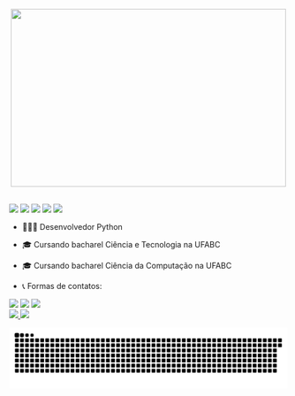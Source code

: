 <p align="center">
<a href="https://gifs.alphacoders.com/gifs/view/209661" ><img align="center" src="https://user-images.githubusercontent.com/51161189/131756900-0d92a946-3e06-4eb1-94a9-72845af74120.gif" width=498px height=322px></a>



</div>
<div style="display: inline_block"><br>
  <img src="https://img.shields.io/badge/MySQL-00000F?style=for-the-badge&logo=mysql&logoColor=white">
  <img src="https://img.shields.io/badge/GitHub-100000?style=for-the-badge&logo=github&logoColor=white">
  <img src="https://img.shields.io/badge/HTML5-E34F26?style=for-the-badge&logo=html5&logoColor=white">
  <img src="https://img.shields.io/badge/CSS3-1572B6?style=for-the-badge&logo=css3&logoColor=white">
  <img src="https://img.shields.io/badge/JavaScript-F7DF1E?style=for-the-badge&logo=javascript&logoColor=black">
</div>
  
  
  
- 👩🏻‍💻 Desenvolvedor Python
- 🎓 Cursando bacharel Ciência e Tecnologia na UFABC
- 🎓 Cursando bacharel Ciência da Computação na UFABC
  
- 📞 Formas de contatos:
  
<div> 
  <a href = "mailto:pedrovmjm@gmail.com"><img src="https://img.shields.io/badge/Gmail-D14836?style=for-the-badge&logo=gmail&logoColor=white" target="_blank"></a>
  <a href = "mailto:pedrovmjm@gmail.com"><img src="https://img.shields.io/badge/Microsoft_Outlook-0078D4?style=for-the-badge&logo=microsoft-outlook&logoColor=white" target="_blank"></a>
  <a href="https://www.linkedin.com/in/pedro-marcelino-4a759019b/" target="_blank"><img src="https://img.shields.io/badge/LinkedIn-0077B5?style=for-the-badge&logo=linkedin&logoColor=white" target="_blank"></a> 
<div>
  
<div>
  <a href="https://github.com/rafaballerini">
  <img height="130em" src="https://github-readme-stats.vercel.app/api?username=pedrovmjm&show_icons=true&theme=dracula&include_all_commits=true&count_private=true"/>
  <img height="140em" src="https://github-readme-stats.vercel.app/api/top-langs/?username=pedrovmjm&layout=compact&langs_count=7&theme=dracula"/>
</div>

![Snake animation](https://github.com/pedrovmjm/pedrovmjm/blob/output/github-contribution-grid-snake.svg)
